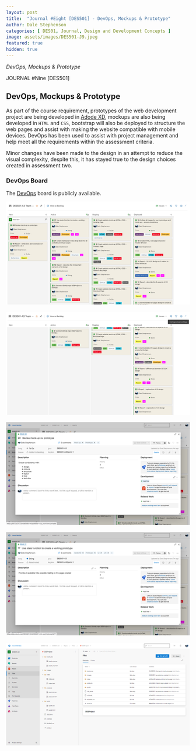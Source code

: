 ```yaml
---
layout: post
title:  "Journal #Eight [DES501] - DevOps, Mockups & Prototype" 
author: Dale Stephenson
categories: [ DES01, Journal, Design and Development Concepts ]
image: assets/images/DES501-J9.jpeg
featured: true
hidden: true
---
```

<i>DevOps, Mockups & Prototype</i>

JOURNAL #Nine [DES501]

<h2>DevOps, Mockups & Prototype</h2>
 
As part of the course requirement, prototypes of the web development project are being developed in  <a href="https://www.adobe.com/products/xd.html">Adode XD</a>, mockups are also being developed in <code>HTML</code> and <code>CSS</code>, bootstrap will also be deployed to structure the web pages and assist with making the website compatible with mobile devices. DevOps has been used to assist with project management and help meet all the requirements within the assessment criteria. 

Minor changes have been made to the design in an attempt to reduce the visual complexity, despite this, it has stayed true to the design choices created in assessment two.

<h3>DevOps Board</h3>

The <a href="https://dev.azure.com/DES501-A3/DES501-A3">DevOps</a> board is publicly available.

<center><img src="assets/images/des501-devops-1.png" alt="Devops board"></center><br>
<center><img src="assets/images/des501-devops-2.png" alt="Devops board"></center><br>
<center><img src="assets/images/des501-devops-3.png" alt="Devops board"></center><br>
<center><img src="assets/images/des501-devops-4.png" alt="Devops board"></center><br>
<center><img src="assets/images/des501-devops-5.png" alt="Devops board"></center>
 